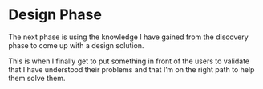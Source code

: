 # Design Phase

The next phase is using the knowledge I have gained from the discovery phase to come up with a design solution.

This is when I finally get to put something in front of the users to validate that I have understood their problems and that I’m on the right path to help them solve them.
